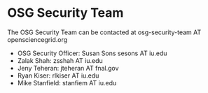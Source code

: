 # OSG Security Team

The OSG Security Team can be contacted at osg-security-team AT opensciencegrid.org

- OSG Security Officer: Susan Sons sesons AT iu.edu
- Zalak Shah: zsshah AT iu.edu
- Jeny Teheran: jteheran AT fnal.gov
- Ryan Kiser: rlkiser AT iu.edu
- Mike Stanfield: stanfiem AT iu.edu 
